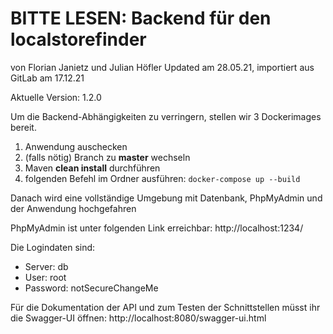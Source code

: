 # BITTE LESEN: Backend für den localstorefinder

von Florian Janietz und Julian Höfler
Updated am 28.05.21, importiert aus GitLab am 17.12.21

Aktuelle Version: 1.2.0

Um die Backend-Abhängigkeiten zu verringern, stellen wir 3 Dockerimages bereit.

1. Anwendung auschecken
2. (falls nötig) Branch zu **master** wechseln
3. Maven **clean install** durchführen
4. folgenden Befehl im Ordner ausführen:
   ``docker-compose up --build``

Danach wird eine vollständige Umgebung mit Datenbank, PhpMyAdmin und der Anwendung hochgefahren

PhpMyAdmin ist unter folgenden Link erreichbar:
http://localhost:1234/

Die Logindaten sind:

* Server: db
* User: root
* Password: notSecureChangeMe

Für die Dokumentation der API und zum Testen der Schnittstellen müsst ihr die Swagger-UI öffnen:
http://localhost:8080/swagger-ui.html
